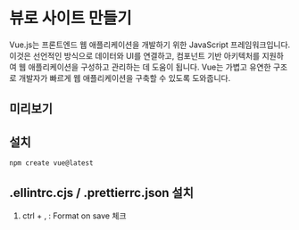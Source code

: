 # 뷰로 사이트 만들기
Vue.js는 프론트엔드 웹 애플리케이션을 개발하기 위한 JavaScript 프레임워크입니다. 이것은 선언적인 방식으로 데이터와 UI를 연결하고, 컴포넌트 기반 아키텍처를 지원하여 웹 애플리케이션을 구성하고 관리하는 데 도움이 됩니다. Vue는 가볍고 유연한 구조로 개발자가 빠르게 웹 애플리케이션을 구축할 수 있도록 도와줍니다.

## 미리보기 

## 설치
`npm create vue@latest`

## .ellintrc.cjs / .prettierrc.json 설치
1) ctrl + , : Format on save 체크 